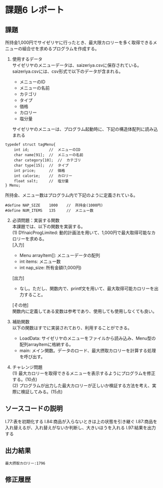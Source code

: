 # 課題6 レポート


## 課題
所持金1,000円でサイゼリヤに行ったとき、最大限カロリーを多く取得できるメニューの組合せを求めるプログラムを作成する。

1. 使用するデータ  
サイゼリヤのメニューデータは、saizeriya.csvに保存されている。saizeriya.csvには、csv形式で以下のデータが含まれる。
    - メニューのID
    - メニューの名前
    - カテゴリ
    - タイプ
    - 価格
    - カロリー
    - 塩分量

    サイゼリヤのメニューは、プログラム起動時に、下記の構造体配列に読み込まれる
```
typedef struct tagMenu{
    int id;         //  メニューのID
    char name[91];  //  メニューの名前
    char category[10];  //  カテゴリ
    char type[15];  //  タイプ
    int price;      //  価格
    int calorie;    //  カロリー
    float salt;     //  塩分量
} Menu;
```


所持金、メニュー数はプログラム内で下記のように定義されている。


```
#define NAP_SIZE    1000    //  所持金(1000円)
#define NUM_ITEMS   135     //  メニュー数   
```

2. 必須問題：実装する関数  
本課題では、以下の関数を実装する。  
(1) DYnaicProgLimited: 動的計画法を用いて、1,000円で最大取得可能なカロリーを求める。  
    [入力]
    - Menu arrayItem[]: メニューデータの配列  
    - int items: メニュー数  
    - int nap_size: 所有金額(1,000円)  

    [出力]  
    - なし。ただし、関数内で、printf文を用いて、最大取得可能カロリーを出力すること。  

    [その他]  
    関数内に定義してある変数は参考であり、使用しても使用しなくても良い。



3. 補助関数  
以下の関数はすでに実装されており、利用することができる。
    - LoadData: サイゼリヤのメニューをファイルから読み込み、Menu型の配列arrayItemに格納する。  
    - main: メイン関数。データのロード、最大摂取カロリーを計算する処理を呼び出す。  


4. チャレンジ問題  
(1) 最大カロリーを取得できるメニューを表示するようにプログラムを修正する。(10点)  
(2) プログラムが出力した最大カロリーが正しいか検証する方法を考え、実際に検証してみる。(15点)  



## ソースコードの説明
l.77:表を初期化する
l.84:商品が入らないときは上の状態を引き継ぐ
l.87:商品を入れ替えるが、入れ替えがないか判断し、大きいほうを入れる
l.97:結果を出力する


## 出力結果

```
最大摂取カロリー:1796

```

## 修正履歴

